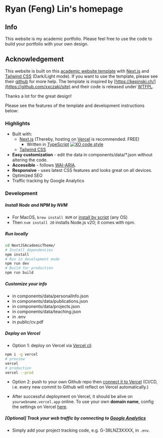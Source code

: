 # Ryan (Feng) Lin's homepage
## Info
This website is my academic portfolio. Please feel free to use the code to build your portfolio with your own design.

## Acknowledgement
This website is built on this [academic website template](https://nextjs-academic-theme.vercel.app/) with [Next.js](https://nextjs.org/) and [Tailwind CSS](https://tailwindcss.com/) (Dark/Light mode). If you want to use the template, please see their [github](https://github.com/lydhr/NextJSAcademicTheme?tab=readme-ov-file) for more help. The template is inspired by [https://kepinski.ch/](https://github.com/xxczaki/site) and their code is released under [WTFPL](http://www.wtfpl.net/).

Thanks a lot for the great design!

Please see the features of the template and development instructions below:

### Highlights

- Built with:
    - [Next.js](https://nextjs.org/) (Thereby, hosting on [Vercel](https://vercel.com) is recommended. FREE)
        - Written in [TypeScript](https://nextjs.org/docs/pages/building-your-application/configuring/typescript) [![XO code style](https://img.shields.io/badge/code_style-XO-5ed9c7.svg)](https://github.com/xojs/xo)
    - [Tailwind CSS](https://tailwindcss.com/)
- **Easy customization** - edit the data in components/data/*.json without altering the code.
- **Accessible** - follows [WAI-ARIA](https://developer.mozilla.org/en-US/docs/Learn/Accessibility/WAI-ARIA_basics).
- **Responsive** - uses latest CSS features and looks great on all devices.
- Optimized SEO
- Traffic tracking by Google Analytics

### Development

##### Install Node and NPM by NVM
- For MacOS, `brew install NVM` or [install by script](https://github.com/nvm-sh/nvm?tab=readme-ov-file#installing-and-updating) (any OS)
- Then `nvm install 20` installs Node.js v20; it comes with npm.

##### Run locally

```bash
cd NextJSAcademicTheme/
# Install dependencies
npm install
# Run in development mode
npm run dev
# Build for production
npm run build

```

##### Customize your info
- in components/data/personalInfo.json
- in components/data/publications.json
- in components/data/projects.json
- in components/data/teaching.json
- in .env
- in public/cv.pdf


##### Deploy on Vercel
- Option 1: deploy on Vercel via [Vercel cli](https://vercel.com/docs/cli)

```bash
npm i -g vercel
# preview
vercel
# production
vercel --prod
```

- Option 2: push to your own Github repo then [connect it to Vercel](https://vercel.com/docs/deployments/git#deploying-a-git-repository) (CI/CD, i.e. every new commit to Github will reflect on Vercel automatically.)


- After successful deployment on Vercel, it should be alive on `yourwebname.vercel.app` online. To use your own **domain name**, config the settings on Vercel [here](https://vercel.com/docs/projects/domains/add-a-domain#verify-domain-access). 

##### [Optional] Track your web traffic by connecting to [Google Analytics](https://analytics.google.com/analytics/academy/course/6)
- Simply add your project tracking code, e.g. G-38LNZ3XXXX, in `.env`.




